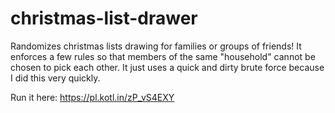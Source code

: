 # christmas-list-drawer
Randomizes christmas lists drawing for families or groups of friends!  It enforces a few rules so that members of the same "household" cannot be chosen to pick each other.  It just uses a quick and dirty brute force because I did this very quickly.

Run it here:
https://pl.kotl.in/zP_vS4EXY
